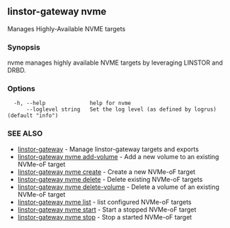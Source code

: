 ## linstor-gateway nvme

Manages Highly-Available NVME targets

### Synopsis

nvme manages highly available NVME targets by leveraging LINSTOR and DRBD.

### Options

```
  -h, --help              help for nvme
      --loglevel string   Set the log level (as defined by logrus) (default "info")
```

### SEE ALSO

* [linstor-gateway](linstor-gateway.md)	 - Manage linstor-gateway targets and exports
* [linstor-gateway nvme add-volume](linstor-gateway_nvme_add-volume.md)	 - Add a new volume to an existing NVMe-oF target
* [linstor-gateway nvme create](linstor-gateway_nvme_create.md)	 - Create a new NVMe-oF target
* [linstor-gateway nvme delete](linstor-gateway_nvme_delete.md)	 - Delete existing NVMe-oF targets
* [linstor-gateway nvme delete-volume](linstor-gateway_nvme_delete-volume.md)	 - Delete a volume of an existing NVMe-oF target
* [linstor-gateway nvme list](linstor-gateway_nvme_list.md)	 - list configured NVMe-oF targets
* [linstor-gateway nvme start](linstor-gateway_nvme_start.md)	 - Start a stopped NVMe-oF target
* [linstor-gateway nvme stop](linstor-gateway_nvme_stop.md)	 - Stop a started NVMe-oF target


